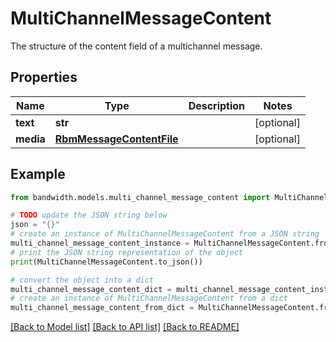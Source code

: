 # MultiChannelMessageContent

The structure of the content field of a multichannel message.

## Properties

Name | Type | Description | Notes
------------ | ------------- | ------------- | -------------
**text** | **str** |  | [optional] 
**media** | [**RbmMessageContentFile**](RbmMessageContentFile.md) |  | [optional] 

## Example

```python
from bandwidth.models.multi_channel_message_content import MultiChannelMessageContent

# TODO update the JSON string below
json = "{}"
# create an instance of MultiChannelMessageContent from a JSON string
multi_channel_message_content_instance = MultiChannelMessageContent.from_json(json)
# print the JSON string representation of the object
print(MultiChannelMessageContent.to_json())

# convert the object into a dict
multi_channel_message_content_dict = multi_channel_message_content_instance.to_dict()
# create an instance of MultiChannelMessageContent from a dict
multi_channel_message_content_from_dict = MultiChannelMessageContent.from_dict(multi_channel_message_content_dict)
```
[[Back to Model list]](../README.md#documentation-for-models) [[Back to API list]](../README.md#documentation-for-api-endpoints) [[Back to README]](../README.md)


